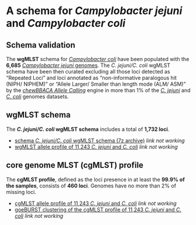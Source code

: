 # A schema for *Campylobacter jejuni* and *Campylobacter coli*

## Schema validation
The **wgMLST** schema for [*Campylobacter coli*](https://github.com/INNUENDOCON/chewBBACA_schema/blob/master/Campylobactercoli.md) have been populated with the **6,685** [*Campylobacter jejuni* genomes](https://github.com/INNUENDOCON/chewBBACA_schema/blob/master/Campylobacterjejuni.md). The *C. jejuni/C. coli* wgMLST schema have been then curated excluding all those loci detected as “Repeated Loci” and loci annotated as “non-informative paralogous hit (NIPH/ NIPHEM)” or “Allele Larger/ Smaller than length mode (ALM/ ASM)” by the [*chewBBACA Allele Calling*](https://github.com/B-UMMI/chewBBACA/wiki/2.-Allele-Calling) engine in more than 1% of the [*C. jejuni*](https://github.com/INNUENDOCON/chewBBACA_schema/blob/master/Campylobacterjejuni.md) and [*C. coli*](https://github.com/INNUENDOCON/chewBBACA_schema/blob/master/Campylobactercoli.md) genomes datasets. 

## wgMLST schema
The ***C. jejuni/C. coli* wgMLST schema** includes a total of **1,732 loci**.

* [schema *C. jejuni/C. coli* wgMLST schema (7z archive)]() *link not working*
* [wgMLST allele profile of 11,243 *C. jejuni* and *C. coli*]() *link not working*

## core genome MLST (cgMLST) profile
The **cgMLST profile**, defined as the loci presence in at least the **99.9% of the samples**, consists of **460 loci**. Genomes have no more than 2% of missing loci.

* [cgMLST allele profile of 11,243 *C. jejuni* and *C. coli*]() *link not working*
* [goeBURST clustering of the cgMLST profile of 11,243 *C. jejuni* and *C. coli*]() *link not working*
